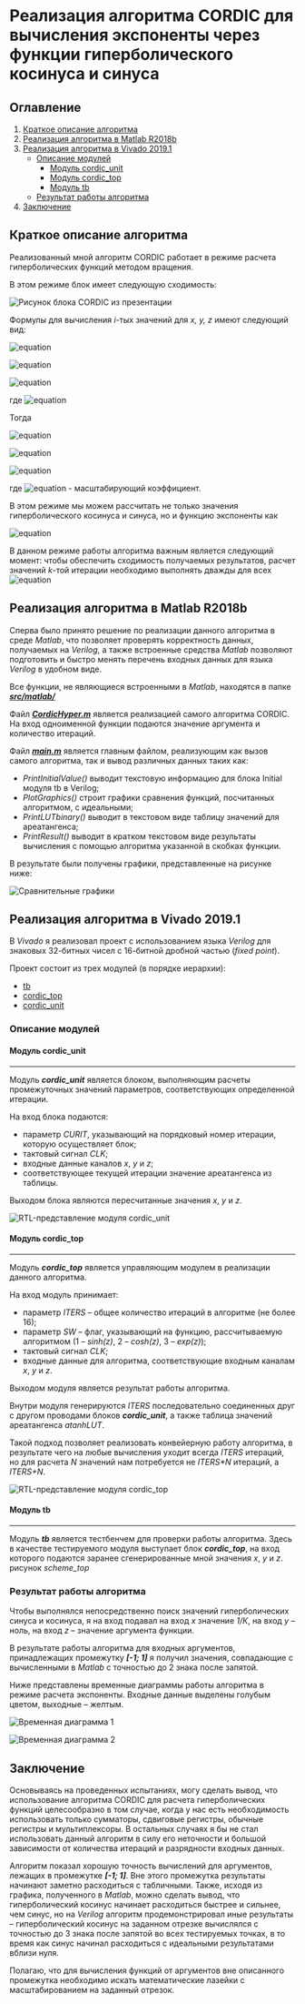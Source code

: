 
# Реализация алгоритма CORDIC для вычисления экспоненты через функции гиперболического косинуса и синуса

## Оглавление
1. [Краткое описание алгоритма](#Title1)
2. [Реализация алгоритма в Matlab R2018b](#Title2)
3. [Реализация алгоритма в Vivado 2019.1](#Title3)
    - [Описание модулей](#Title31)
        + [Модуль cordic_unit](#Title311)
        + [Модуль cordic_top](#Title312)
        + [Модуль tb](#Title313)
    - [Результат работы алгоритма](#Title32)
4. [Заключение](#Title4)









    
## <a name="Title1"> Краткое описание алгоритма </a>
    
Реализованный мной алгоритм CORDIC работает в режиме расчета гиперболических функций методом вращения.

В этом режиме блок имеет следующую сходимость:

![Рисунок блока CORDIC из презентации][fig_cordic_block_presentation]

Формулы для вычисления _i_-тых значений для _x, y, z_ имеют следующий вид:
 
![equation](https://latex.codecogs.com/svg.image?x_{i}&space;=&space;x_{i-1}&space;&plus;&space;d_{i}&space;*&space;y_{i-1}&space;*&space;2^{-i})

![equation](https://latex.codecogs.com/svg.image?y_{i}&space;=&space;y_{i-1}&space;&plus;&space;d_{i}&space;*&space;x_{i-1}&space;*&space;2^{-i})

![equation](https://latex.codecogs.com/svg.image?z_{i}&space;=&space;z_{i-1}&space;-&space;d_{i}&space;*&space;tanh^{-1}&space;(2^{-i}))

где ![equation](https://latex.codecogs.com/svg.image?d_{i}&space;=&space;sign(z_{i-1}))

Тогда

![equation](https://latex.codecogs.com/svg.image?x_{n}&space;=&space;A_{n}[x_{0}&space;cosh&space;(z_{0})&space;&plus;&space;y_{0}&space;sinh&space;(z_{0})])

![equation](https://latex.codecogs.com/svg.image?y_{n}&space;=&space;A_{n}[y_{0}&space;cosh&space;(z_{0})&space;&plus;&space;x_{0}&space;sinh&space;(z_{0}]))

![equation](https://latex.codecogs.com/svg.image?z_{n}&space;=&space;0)

где ![equation](https://latex.codecogs.com/svg.image?A_{n}&space;=$&space;$\prod_{n}$&space;$\sqrt{1&space;-&space;2^{-2i}}) - масштабирующий коэффициент.

В этом режиме мы можем рассчитать не только значения гиперболического косинуса и синуса, но и функцию экспоненты как 

![equation](https://latex.codecogs.com/svg.image?e^{z}&space;=&space;sinh(z)&space;&plus;&space;cosh(z))


В данном режиме работы алгоритма важным является следующий момент: чтобы обеспечить сходимость получаемых результатов, расчет значений _k_-той итерации необходимо выполнять дважды для всех
![equation](https://latex.codecogs.com/svg.image?k&space;=&space;3i&plus;1,\space&space;i&space;\in&space;\mathbb{N})







## <a name="Title2"> Реализация алгоритма в Matlab R2018b </a>

Сперва было принято решение по реализации данного алгоритма в среде _Matlab_, что позволяет проверять корректность данных, получаемых на _Verilog_, а также встроенные средства _Matlab_ позволяют подготовить и быстро менять перечень входных данных для языка _Verilog_ в удобном виде.

Все функции, не являющиеся встроенными в _Matlab_, находятся в папке [_**src/matlab/**_](./src/matlab/)

Файл [_**CordicHyper.m**_](./src/matlab/CordicHyper.m) является реализацией самого алгоритма CORDIC. На вход одноименной функции подаются значение аргумента и количество итераций.


Файл [**_main.m_**](./src/matlab/main.m) является главным файлом, реализующим как вызов самого алгоритма, так и вывод различных данных таких как:

-	_PrintInitialValue()_ выводит текстовую информацию для блока Initial модуля tb в Verilog;
-	_PlotGraphics()_ строит графики сравнения функций, посчитанных алгоритмом, с идеальными;
-	_PrintLUTbinary()_ выводит в текстовом виде таблицу значений для ареатангенса;
-	_PrintResult()_ выводит в кратком текстовом виде результаты вычисления с помощью алгоритма указанной в скобках функции.


В результате были получены графики, представленные на рисунке ниже:

![Сравнительные графики][fig_matlab]







## <a name="Title3"> Реализация алгоритма в Vivado 2019.1 </a>

В _Vivado_ я реализовал проект с использованием языка _Verilog_ для знаковых 32-битных чисел с 16-битной дробной частью (_fixed point_). 

Проект состоит из трех модулей (в порядке иерархии): 
- [tb](./src/tb.v)
- [cordic_top](./src/cordic_top.v)
- [cordic_unit](./src/cordic_unit.v)

### <a name="Title31"> Описание модулей </a>

#### <a name="Title311"> Модуль **cordic_unit** </a>
----

Модуль _**cordic_unit**_ является блоком, выполняющим расчеты промежуточных значений параметров, соответствующих определенной итерации. 

На вход блока подаются:
-	параметр _CURIT_, указывающий на порядковый номер итерации, которую осуществляет блок;
-	тактовый сигнал _CLK_;
-	входные данные каналов _x_, _y_ и _z_;
-	соответствующее текущей итерации значение ареатангенса из таблицы.

Выходом блока являются пересчитанные значения _x_, _y_ и _z_.

![RTL-представление модуля cordic_unit][scheme_unit_expanded2]

#### <a name="Title312"> Модуль **cordic_top** </a>
----

Модуль _**cordic_top**_ является управляющим модулем в реализации данного алгоритма.

На вход модуль принимает:
-	параметр _ITERS_ – общее количество итераций в алгоритме (не более 16);
-	параметр _SW_ – флаг, указывающий на функцию, рассчитываемую алгоритмом (1 – _sinh(z)_, 2 – _cosh(z)_, 3 – _exp(z)_);
-	тактовый сигнал _CLK_;
-	входные данные для алгоритма, соответствующие входным каналам _x_, _y_ и _z_.

Выходом модуля является результат работы алгоритма.

Внутри модуля генерируются _ITERS_ последовательно соединенных друг с другом проводами блоков _**cordic_unit**_, а также таблица значений ареатангенса _atanhLUT_. 

Такой подход позволяет реализовать конвейерную работу алгоритма, в результате чего на любые вычисления уходит всегда _ITERS_ итераций, но для расчета _N_ значений нам потребуется не _ITERS*N_ итераций, а _ITERS+N_.

![RTL-представление модуля cordic_top][scheme_top_expanded]

#### <a name="Title313"> Модуль **tb** </a>
----

Модуль _**tb**_ является тестбенчем для проверки работы алгоритма. Здесь в качестве тестируемого модуля выступает блок _**cordic_top**_, на вход которого подаются заранее сгенерированные мной значения _x_, _y_ и _z_. 
рисунок _scheme_top_


### <a name="Title32"> Результат работы алгоритма </a>

Чтобы выполнялся непосредственно поиск значений гиперболических синуса и косинуса, я на вход подавал на вход _x_ значение _1/К_, на вход _y_ – ноль, на вход _z_ – значение аргумента функции.

В результате работы алгоритма для входных аргументов, принадлежащих промежутку _**[-1; 1]**_ я получил значения, совпадающие с вычисленными в _Matlab_ с точностью до 2 знака после запятой.

Ниже представлены временные диаграммы работы алгоритма в режиме расчета экспоненты. Входные данные выделены голубым цветом, выходные – желтым.

![Временная диаграмма 1][time_1val]

![Временная диаграмма 2][time_severalval]







## <a name="Title4"> Заключение </a>

Основываясь на проведенных испытаниях, могу сделать вывод, что использование алгоритма CORDIC для расчета гиперболических функций целесообразно в том случае, когда у нас есть необходимость использовать только сумматоры, сдвиговые регистры, обычные регистры и мультиплексоры. В остальных случаях я бы не стал использовать данный алгоритм в силу его неточности и большой зависимости от количества итераций и разрядности входных данных. 

Алгоритм показал хорошую точность вычислений для аргументов, лежащих в промежутке _**[-1; 1]**_. Вне этого промежутка результаты начинают заметно расходиться с табличными. Также, исходя из графика, полученного в _Matlab_, можно сделать вывод, что гиперболический косинус начинает расходиться быстрее и сильнее, чем синус, но на _Verilog_ алгоритм продемонстрировал иные результаты – гиперболический косинус на заданном отрезке вычислялся с точностью до 3 знака после запятой во всех тестируемых точках, в то время как синус начинал расходиться с идеальными результатами вблизи нуля.

Полагаю, что для вычисления функций от аргументов вне описанного промежутка необходимо искать математические лазейки с масштабированием на заданный отрезок.








[fig_cordic_block_presentation]: /img/cordic_block_presentation.PNG "Рисунок CORDIC"
[fig_matlab]: /img/matlab_graphics.PNG "Сравнительные графики"
[scheme_unit_expanded2]: /img/scheme_unit_expanded2.PNG "RTL-представление модуля cordic_unit"
[scheme_top_expanded]: /img/scheme_top_expanded.PNG "RTL-представление модуля cordic_top"
[time_1val]: /img/time_1val.PNG "Временная диаграмма 1"
[time_severalval]: /img/time_severalval.png "Временная диаграмма 2"
